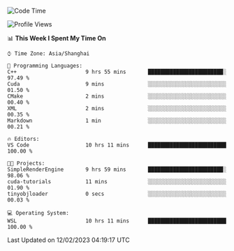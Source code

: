 <!--START_SECTION:waka-->
![Code Time](http://img.shields.io/badge/Code%20Time-633%20hrs%209%20mins-blue)

![Profile Views](http://img.shields.io/badge/Profile%20Views-2-blue)

📊 **This Week I Spent My Time On** 

```text
⌚︎ Time Zone: Asia/Shanghai

💬 Programming Languages: 
C++                      9 hrs 55 mins       ████████████████████████░   97.49 % 
Cuda                     9 mins              ░░░░░░░░░░░░░░░░░░░░░░░░░   01.50 % 
CMake                    2 mins              ░░░░░░░░░░░░░░░░░░░░░░░░░   00.40 % 
XML                      2 mins              ░░░░░░░░░░░░░░░░░░░░░░░░░   00.35 % 
Markdown                 1 min               ░░░░░░░░░░░░░░░░░░░░░░░░░   00.21 % 

🔥 Editors: 
VS Code                  10 hrs 11 mins      █████████████████████████   100.00 % 

🐱‍💻 Projects: 
SimpleRenderEngine       9 hrs 59 mins       ████████████████████████░   98.06 % 
cuda-tutorials           11 mins             ░░░░░░░░░░░░░░░░░░░░░░░░░   01.90 % 
tinyobjloader            0 secs              ░░░░░░░░░░░░░░░░░░░░░░░░░   00.03 % 

💻 Operating System: 
WSL                      10 hrs 11 mins      █████████████████████████   100.00 % 

```


 Last Updated on 12/02/2023 04:19:17 UTC
<!--END_SECTION:waka-->